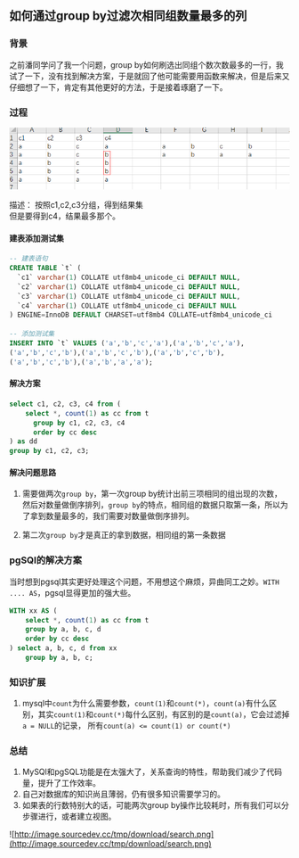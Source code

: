 
## 如何通过group by过滤次相同组数量最多的列

### 背景

之前潘同学问了我一个问题，group by如何刷选出同组个数次数最多的一行，我试了一下，没有找到解决方案，于是就回了他可能需要用函数来解决，但是后来又仔细想了一下，肯定有其他更好的方法，于是接着琢磨了一下。

### 过程

![img](../../../assets/mysql/group-by.png)

描述：
按照c1,c2,c3分组，得到结果集  
但是要得到c4，结果最多那个。

#### 建表添加测试集
```sql
-- 建表语句
CREATE TABLE `t` (
  `c1` varchar(1) COLLATE utf8mb4_unicode_ci DEFAULT NULL,
  `c2` varchar(1) COLLATE utf8mb4_unicode_ci DEFAULT NULL,
  `c3` varchar(1) COLLATE utf8mb4_unicode_ci DEFAULT NULL,
  `c4` varchar(1) COLLATE utf8mb4_unicode_ci DEFAULT NULL
) ENGINE=InnoDB DEFAULT CHARSET=utf8mb4 COLLATE=utf8mb4_unicode_ci

-- 添加测试集
INSERT INTO `t` VALUES ('a','b','c','a'),('a','b','c','a'),
('a','b','c','b'),('a','b','c','b'),('a','b','c','b'),
('a','b','c','b'),('a','b','a','a');
```

#### 解决方案
```sql
select c1, c2, c3, c4 from (
    select *, count(1) as cc from t 
      group by c1, c2, c3, c4 
      order by cc desc
) as dd 
group by c1, c2, c3;
```

#### 解决问题思路

1. 需要做两次`group by`，第一次group by统计出前三项相同的组出现的次数，然后对数量做倒序排列，`group by`的特点，相同组的数据只取第一条，所以为了拿到数量最多的，我们需要对数量做倒序排列。

2. 第二次`group by`才是真正的拿到数据，相同组的第一条数据

### pgSQl的解决方案

当时想到pgsql其实更好处理这个问题，不用想这个麻烦，异曲同工之妙。`WITH .... AS`，pgsql显得更加的强大些。
```sql
WITH xx AS (
	select *, count(1) as cc from t 
    group by a, b, c, d 
    order by cc desc
) select a, b, c, d from xx 
    group by a, b, c;
```

### 知识扩展

1. mysql中`count`为什么需要参数，`count(1)`和`count(*)`，`count(a)`有什么区别，其实`count(1)`和`count(*)`每什么区别，有区别的是`count(a)`，它会过滤掉`a = NULL`的记录，
所有`count(a) <= count(1) or count(*)`

### 总结

1. MySQl和pgSQL功能是在太强大了，关系查询的特性，帮助我们减少了代码量，提升了工作效率。
2. 自己对数据库的知识尚且薄弱，仍有很多知识需要学习的。
3. 如果表的行数特别大的话，可能两次group by操作比较耗时，所有我们可以分步骤进行，或者建立视图。

![http://image.sourcedev.cc/tmp/download/search.png](http://image.sourcedev.cc/tmp/download/search.png)